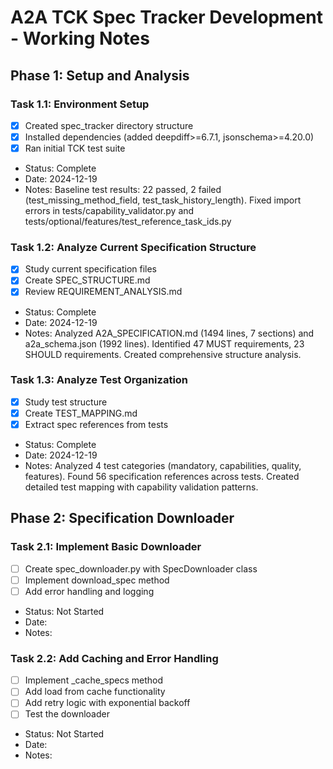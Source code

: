 # A2A TCK Spec Tracker Development - Working Notes

## Phase 1: Setup and Analysis
### Task 1.1: Environment Setup
- [x] Created spec_tracker directory structure
- [x] Installed dependencies (added deepdiff>=6.7.1, jsonschema>=4.20.0)  
- [x] Ran initial TCK test suite
- Status: Complete
- Date: 2024-12-19
- Notes: Baseline test results: 22 passed, 2 failed (test_missing_method_field, test_task_history_length). Fixed import errors in tests/capability_validator.py and tests/optional/features/test_reference_task_ids.py

### Task 1.2: Analyze Current Specification Structure
- [x] Study current specification files
- [x] Create SPEC_STRUCTURE.md
- [x] Review REQUIREMENT_ANALYSIS.md
- Status: Complete
- Date: 2024-12-19
- Notes: Analyzed A2A_SPECIFICATION.md (1494 lines, 7 sections) and a2a_schema.json (1992 lines). Identified 47 MUST requirements, 23 SHOULD requirements. Created comprehensive structure analysis.

### Task 1.3: Analyze Test Organization
- [x] Study test structure
- [x] Create TEST_MAPPING.md
- [x] Extract spec references from tests
- Status: Complete
- Date: 2024-12-19
- Notes: Analyzed 4 test categories (mandatory, capabilities, quality, features). Found 56 specification references across tests. Created detailed test mapping with capability validation patterns.

## Phase 2: Specification Downloader
### Task 2.1: Implement Basic Downloader
- [ ] Create spec_downloader.py with SpecDownloader class
- [ ] Implement download_spec method
- [ ] Add error handling and logging
- Status: Not Started
- Date: 
- Notes: 

### Task 2.2: Add Caching and Error Handling  
- [ ] Implement _cache_specs method
- [ ] Add load from cache functionality
- [ ] Add retry logic with exponential backoff
- [ ] Test the downloader
- Status: Not Started
- Date: 
- Notes: 